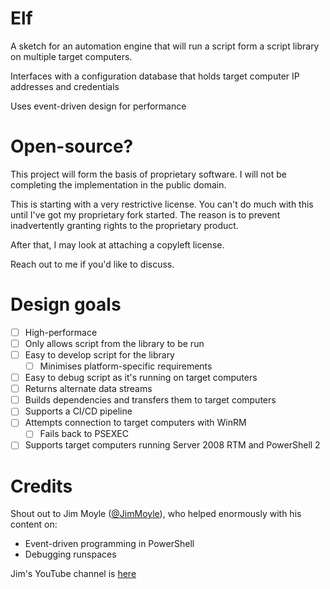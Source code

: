 # Elf

A sketch for an automation engine that will run a script form a script library on multiple target computers.

Interfaces with a configuration database that holds target computer IP addresses and credentials

Uses event-driven design for performance

# Open-source?

This project will form the basis of proprietary software. I will not be completing the implementation in the public domain.

This is starting with a very restrictive license. You can't do much with this until I've got my proprietary fork started. The reason is to prevent inadvertently granting rights to the proprietary product.

After that, I may look at attaching a copyleft license.

Reach out to me if you'd like to discuss.

# Design goals

- [ ] High-performace
- [ ] Only allows script from the library to be run
- [ ] Easy to develop script for the library
  - [ ] Minimises platform-specific requirements
- [ ] Easy to debug script as it's running on target computers
- [ ] Returns alternate data streams
- [ ] Builds dependencies and transfers them to target computers
- [ ] Supports a CI/CD pipeline
- [ ] Attempts connection to target computers with WinRM
  - [ ] Fails back to PSEXEC
- [ ] Supports target computers running Server 2008 RTM and PowerShell 2

# Credits
Shout out to Jim Moyle ([@JimMoyle](https://twitter.com/jimmoyle)), who helped enormously with his content on:
- Event-driven programming in PowerShell
- Debugging runspaces

Jim's YouTube channel is [here](https://www.youtube.com/channel/UCjUtHlDsAIasXffpiORfwUA)